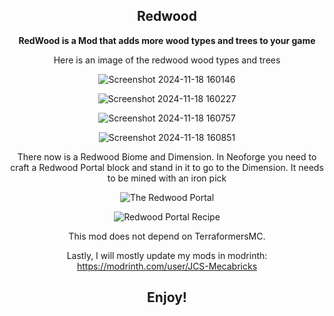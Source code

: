 <div align="center"><p>

## Redwood
  
**RedWood is a Mod that adds more wood types and trees to your game**

Here is an image of the redwood wood types and trees

![Screenshot 2024-11-18 160146](https://github.com/user-attachments/assets/ee857e9c-5e61-4056-ad7f-69a33cad7873)

![Screenshot 2024-11-18 160227](https://github.com/user-attachments/assets/f41b4929-4865-47d2-a462-5d51966a0996)

![Screenshot 2024-11-18 160757](https://github.com/user-attachments/assets/6d3ca601-e7b5-4981-b980-61da319a2710)

![Screenshot 2024-11-18 160851](https://github.com/user-attachments/assets/d37321b6-7abf-4b1a-b98d-f99849916cef)

There now is a Redwood Biome and Dimension.
In Neoforge you need to craft a Redwood Portal block and stand in it to go to the Dimension.
It needs to be mined with an iron pick

![The Redwood Portal](https://cdn.modrinth.com/data/cached_images/cbc25a623fc51f9c65e965c8440a42c0c742e160.png)

![Redwood Portal Recipe](https://cdn.modrinth.com/data/cached_images/99c71fbc82c3b3fb1742ef370d07d5f926f89a18.png)


This mod does not depend on TerraformersMC.

Lastly, I will mostly update my mods in modrinth: https://modrinth.com/user/JCS-Mecabricks

## Enjoy!
